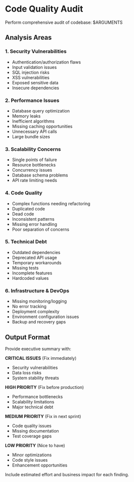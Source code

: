 # Code Quality Audit

Perform comprehensive audit of codebase: $ARGUMENTS

## Analysis Areas

### 1. Security Vulnerabilities
- Authentication/authorization flaws
- Input validation issues
- SQL injection risks
- XSS vulnerabilities
- Exposed sensitive data
- Insecure dependencies

### 2. Performance Issues
- Database query optimization
- Memory leaks
- Inefficient algorithms
- Missing caching opportunities
- Unnecessary API calls
- Large bundle sizes

### 3. Scalability Concerns
- Single points of failure
- Resource bottlenecks
- Concurrency issues
- Database schema problems
- API rate limiting needs

### 4. Code Quality
- Complex functions needing refactoring
- Duplicated code
- Dead code
- Inconsistent patterns
- Missing error handling
- Poor separation of concerns

### 5. Technical Debt
- Outdated dependencies
- Deprecated API usage
- Temporary workarounds
- Missing tests
- Incomplete features
- Hardcoded values

### 6. Infrastructure & DevOps
- Missing monitoring/logging
- No error tracking
- Deployment complexity
- Environment configuration issues
- Backup and recovery gaps

## Output Format

Provide executive summary with:

**CRITICAL ISSUES** (Fix immediately)
- Security vulnerabilities
- Data loss risks
- System stability threats

**HIGH PRIORITY** (Fix before production)
- Performance bottlenecks
- Scalability limitations
- Major technical debt

**MEDIUM PRIORITY** (Fix in next sprint)
- Code quality issues
- Missing documentation
- Test coverage gaps

**LOW PRIORITY** (Nice to have)
- Minor optimizations
- Code style issues
- Enhancement opportunities

Include estimated effort and business impact for each finding.